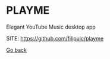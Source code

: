 # PLAYME
 
 Elegant YouTube Music desktop app
 
 SITE: https://github.com/filipuic/playme

 [Go back](https://portable-linux-apps.github.io/apps.html)
